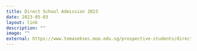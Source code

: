 ```yaml
---
title: Direct School Admission 2023
date: 2023-05-03
layout: link
description: ""
image: ""
external: https://www.temaseksec.moe.edu.sg/prospective-students/direct-school-admission/information/
---
```

